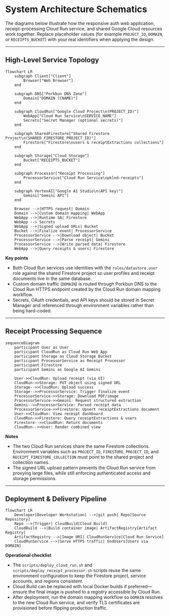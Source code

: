 # System Architecture Schematics

The diagrams below illustrate how the responsive auth web application, receipt-processing Cloud Run service, and shared Google Cloud resources work together. Replace placeholder values (for example `PROJECT_ID`, `DOMAIN`, or `RECEIPTS_BUCKET`) with your real identifiers when applying the design.

---

## High-Level Service Topology

```mermaid
flowchart LR
    subgraph Client["Client"]
        Browser["Web Browser"]
    end

    subgraph DNS["Porkbun DNS Zone"]
        Domain["DOMAIN (CNAME)"]
    end

    subgraph CloudRun["Google Cloud Project\n(PROJECT_ID)"]
        WebApp["Cloud Run Service\nSERVICE_NAME"]
        Secrets["Secret Manager (optional secrets)"]
    end

    subgraph SharedFirestore["Shared Firestore Project\n(SHARED_FIRESTORE_PROJECT_ID)"]
        Firestore["Firestore\nusers & receiptExtractions collections"]
    end

    subgraph Storage["Cloud Storage"]
        Bucket["RECEIPTS_BUCKET"]
    end

    subgraph Processor["Receipt Processing"]
        ProcessorService["Cloud Run Service\npklnd-receipts"]
    end

    subgraph VertexAI["Google AI Studio\n(API key)"]
        Gemini["Gemini API"]
    end

    Browser -->|HTTPS request| Domain
    Domain -->|Custom domain mapping| WebApp
    WebApp -->|Runtime SA| Firestore
    WebApp --> Secrets
    WebApp -->|Signed upload URLs| Bucket
    Bucket -->|Finalize event| ProcessorService
    ProcessorService -->|Download object| Bucket
    ProcessorService -->|Parse receipt| Gemini
    ProcessorService -->|Write parsed data| Firestore
    WebApp -->|Query receipts & users| Firestore
```

**Key points**

- Both Cloud Run services use identities with the `roles/datastore.user` role against the shared Firestore project so user profiles and receipt documents live in the same database.
- Custom domain traffic (`DOMAIN`) is routed through Porkbun DNS to the Cloud Run HTTPS endpoint created by the Cloud Run domain mapping workflow.
- Secrets, OAuth credentials, and API keys should be stored in Secret Manager and referenced through environment variables rather than being hard-coded.

---

## Receipt Processing Sequence

```mermaid
sequenceDiagram
    participant User as User
    participant CloudRun as Cloud Run Web App
    participant Storage as Cloud Storage Bucket
    participant ProcessorService as Receipt Processor
    participant Firestore
    participant Gemini as Google AI Gemini

    User->>CloudRun: Upload receipt (via UI)
    CloudRun->>Storage: PUT object using signed URL
    Storage-->>CloudRun: Upload success
    Storage-->>ProcessorService: Trigger finalize event
    ProcessorService->>Storage: Download PDF/image
    ProcessorService->>Gemini: Request structured extraction
    Gemini-->>ProcessorService: Parsed receipt data
    ProcessorService->>Firestore: Upsert receiptExtractions document
    User->>CloudRun: View receipt dashboard
    CloudRun->>Firestore: Query receiptExtractions & users
    Firestore-->>CloudRun: Return documents
    CloudRun-->>User: Render combined view
```

**Notes**

- The two Cloud Run services share the same Firestore collections. Environment variables such as `PROJECT_ID`, `FIRESTORE_PROJECT_ID`, and `RECEIPT_FIRESTORE_COLLECTION` must point to the shared project and collection names.
- The signed URL upload pattern prevents the Cloud Run service from proxying large files, while still enforcing authenticated access and storage permissions.

---

## Deployment & Delivery Pipeline

```mermaid
flowchart LR
    Developer[Developer Workstation] -->|git push| Repo[Source Repository]
    Repo -->|Trigger| CloudBuild[Cloud Build]
    CloudBuild -->|Build container image| ArtifactRegistry[Artifact Registry]
    ArtifactRegistry -->|Image URI| CloudRunService[Cloud Run Service]
    CloudRunService -->|Serve HTTPS traffic| EndUsers[Users via DOMAIN]
```

**Operational checklist**

- The `scripts/deploy_cloud_run.sh` and `scripts/deploy_receipt_processor.sh` scripts reuse the same environment configuration to keep the Firestore project, service accounts, and regions consistent.
- Cloud Build can be replaced with local Docker builds if preferred—ensure the final image is pushed to a registry accessible by Cloud Run.
- After deployment, run the domain mapping workflow so `DOMAIN` resolves to the new Cloud Run service, and verify TLS certificates are provisioned before flipping production traffic.
